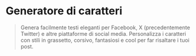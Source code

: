 # Generatore di caratteri

> Genera facilmente testi eleganti per Facebook, X (precedentemente Twitter) e altre piattaforme di social media. Personalizza i caratteri con stili in grassetto, corsivo, fantasiosi e cool per far risaltare i tuoi post.
